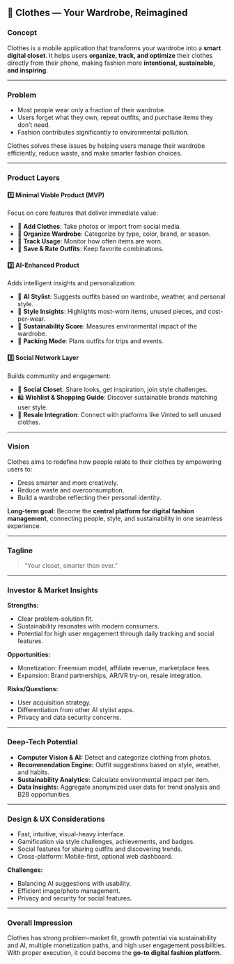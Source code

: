 ## 👗 Clothes — Your Wardrobe, Reimagined

### Concept
Clothes is a mobile application that transforms your wardrobe into a **smart digital closet**. It helps users **organize, track, and optimize** their clothes directly from their phone, making fashion more **intentional, sustainable, and inspiring**.

---

### Problem
- Most people wear only a fraction of their wardrobe.
- Users forget what they own, repeat outfits, and purchase items they don’t need.
- Fashion contributes significantly to environmental pollution.

Clothes solves these issues by helping users manage their wardrobe efficiently, reduce waste, and make smarter fashion choices.

---

### Product Layers

#### 1️⃣ Minimal Viable Product (MVP)
Focus on core features that deliver immediate value:
- 📸 **Add Clothes**: Take photos or import from social media.
- 👕 **Organize Wardrobe**: Categorize by type, color, brand, or season.
- 📅 **Track Usage**: Monitor how often items are worn.
- 🌟 **Save & Rate Outfits**: Keep favorite combinations.

#### 2️⃣ AI-Enhanced Product
Adds intelligent insights and personalization:
- 🤖 **AI Stylist**: Suggests outfits based on wardrobe, weather, and personal style.
- 🧠 **Style Insights**: Highlights most-worn items, unused pieces, and cost-per-wear.
- 🌱 **Sustainability Score**: Measures environmental impact of the wardrobe.
- 🧳 **Packing Mode**: Plans outfits for trips and events.

#### 3️⃣ Social Network Layer
Builds community and engagement:
- 💬 **Social Closet**: Share looks, get inspiration, join style challenges.
- 🛍️ **Wishlist & Shopping Guide**: Discover sustainable brands matching user style.
- 🔄 **Resale Integration**: Connect with platforms like Vinted to sell unused clothes.

---

### Vision
Clothes aims to redefine how people relate to their clothes by empowering users to:
- Dress smarter and more creatively.
- Reduce waste and overconsumption.
- Build a wardrobe reflecting their personal identity.

**Long-term goal:** Become the **central platform for digital fashion management**, connecting people, style, and sustainability in one seamless experience.

---

### Tagline
> “Your closet, smarter than ever.”

---

### Investor & Market Insights
**Strengths:**
- Clear problem-solution fit.
- Sustainability resonates with modern consumers.
- Potential for high user engagement through daily tracking and social features.

**Opportunities:**
- Monetization: Freemium model, affiliate revenue, marketplace fees.
- Expansion: Brand partnerships, AR/VR try-on, resale integration.

**Risks/Questions:**
- User acquisition strategy.
- Differentiation from other AI stylist apps.
- Privacy and data security concerns.

---

### Deep-Tech Potential
- **Computer Vision & AI:** Detect and categorize clothing from photos.
- **Recommendation Engine:** Outfit suggestions based on style, weather, and habits.
- **Sustainability Analytics:** Calculate environmental impact per item.
- **Data Insights:** Aggregate anonymized user data for trend analysis and B2B opportunities.

---

### Design & UX Considerations
- Fast, intuitive, visual-heavy interface.
- Gamification via style challenges, achievements, and badges.
- Social features for sharing outfits and discovering trends.
- Cross-platform: Mobile-first, optional web dashboard.

**Challenges:**
- Balancing AI suggestions with usability.
- Efficient image/photo management.
- Privacy and security for social features.

---

### Overall Impression
Clothes has strong problem-market fit, growth potential via sustainability and AI, multiple monetization paths, and high user engagement possibilities. With proper execution, it could become the **go-to digital fashion platform**.

